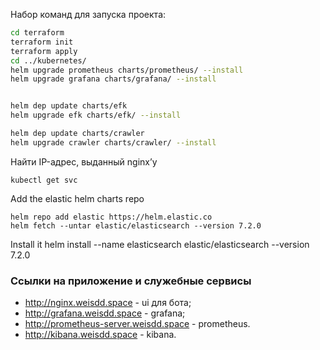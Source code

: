 Набор команд для запуска проекта:
```bash
cd terraform
terraform init
terraform apply
cd ../kubernetes/
helm upgrade prometheus charts/prometheus/ --install
helm upgrade grafana charts/grafana/ --install


helm dep update charts/efk
helm upgrade efk charts/efk/ --install

helm dep update charts/crawler
helm upgrade crawler charts/crawler/ --install
```

Найти IP-адрес, выданный nginx’у
```
kubectl get svc
```

Add the elastic helm charts repo
```
helm repo add elastic https://helm.elastic.co
helm fetch --untar elastic/elasticsearch --version 7.2.0
```
Install it
helm install --name elasticsearch elastic/elasticsearch --version 7.2.0


### Ссылки на приложение и служебные сервисы
* http://nginx.weisdd.space - ui для бота;
* http://grafana.weisdd.space - grafana;
* http://prometheus-server.weisdd.space - prometheus.
* http://kibana.weisdd.space - kibana.

